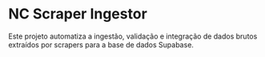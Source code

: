 # NC Scraper Ingestor

Este projeto automatiza a ingestão, validação e integração de dados brutos extraídos por scrapers para a base de dados Supabase.